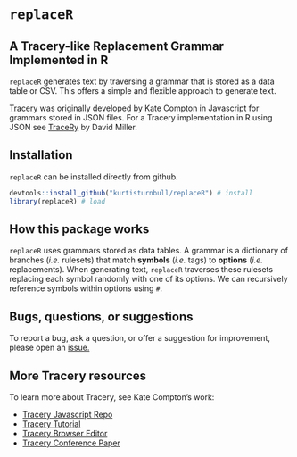 # `replaceR`
## A Tracery-like Replacement Grammar Implemented in R

`replaceR` generates text by traversing a grammar that is stored as a data table or CSV. This offers a simple and flexible approach to generate text.

[Tracery](https://www.tracery.io) was originally developed by Kate Compton in Javascript for grammars stored in JSON files. For a Tracery implementation in R using JSON see [TraceRy](https://github.com/dill/traceRy) by David Miller.

## Installation

`replaceR` can be installed directly from github.

``` r
devtools::install_github("kurtisturnbull/replaceR") # install
library(replaceR) # load
```

## How this package works

`replaceR` uses grammars stored as data tables. A grammar is a dictionary of
branches (*i.e.* rulesets) that match **symbols** (*i.e.* tags) to
**options** (*i.e.* replacements). When generating text, `replaceR` traverses
these rulesets replacing each symbol randomly with one of its options. We
can recursively reference symbols within options using `#`.

## Bugs, questions, or suggestions

To report a bug, ask a question, or offer a suggestion for improvement,
please open an [issue.](https://github.com/kurtisturnbull/replaceR/issues)

## More Tracery resources

To learn more about Tracery, see Kate Compton’s work:

  - [Tracery Javascript
    Repo](https://github.com/galaxykate/tracery/tree/tracery2)
  - [Tracery Tutorial](http://www.crystalcodepalace.com/traceryTut.html)
  - [Tracery Browser Editor](http://tracery.io/editor/)
  - [Tracery Conference Paper](https://link.springer.com/chapter/10.1007/978-3-319-27036-4_14)





